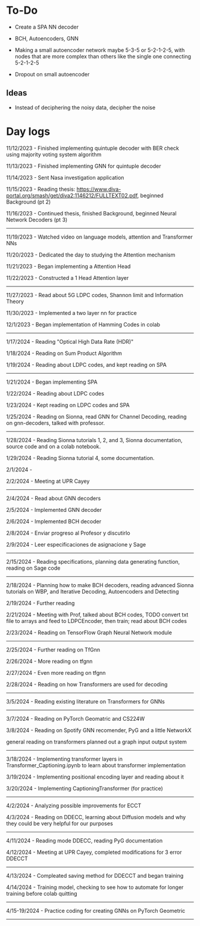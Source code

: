 # To-Do
- Create a SPA NN decoder

- BCH, Autoencoders, GNN

- Making a small autoencoder network maybe 5-3-5 or 5-2-1-2-5, with nodes that are more complex than others like the single one connecting  5-2-1-2-5

- Dropout on small autoencoder

## Ideas
- Instead of deciphering the noisy data, decipher the noise


# Day logs

11/12/2023 - Finished implementing quintuple decoder with BER check using majority voting system algorithm

11/13/2023 - Finished implementing GNN for quintuple decoder

11/14/2023 - Sent Nasa investigation application

11/15/2023 - Reading thesis: https://www.diva-portal.org/smash/get/diva2:1146212/FULLTEXT02.pdf, beginned Background (pt 2)

11/16/2023 - Continued thesis, finished Background, beginned Neural Network Decoders (pt 3)

---

11/19/2023 - Watched video on language models, attention and Transformer NNs

11/20/2023 - Dedicated the day to studying the Attention mechanism

11/21/2023 - Began implementing a Attention Head

11/22/2023 - Constructed a 1 Head Attention layer 

---

11/27/2023 - Read about 5G LDPC codes, Shannon limit and Information Theory

11/30/2023 - Implemented a two layer nn for practice

12/1/2023 - Began implementation of Hamming Codes in colab

---

1/17/2024 - Reading "Optical High Data Rate (HDR)"

1/18/2024 - Reading on Sum Product Algorithm

1/19/2024 - Reading about LDPC codes, and kept reading on SPA

---

1/21/2024 - Began implementing SPA

1/22/2024 - Reading about LDPC codes

1/23/2024 - Kept reading on LDPC codes and SPA

1/25/2024 - Reading on Sionna, read GNN for Channel Decoding, reading on gnn-decoders, talked with professor. 

---

1/28/2024 - Reading Sionna tutorials 1, 2, and 3, Sionna documentation, source code and on a colab notebook. 

1/29/2024 - Reading Sionna tutorial 4, some documentation. 

2/1/2024 - 

2/2/2024 - Meeting at UPR Cayey

---

2/4/2024 - Read about GNN decoders

2/5/2024 - Implemented GNN decoder

2/6/2024 - Implemented BCH decoder

2/8/2024 - Enviar progreso al Profesor y discutirlo

2/9/2024 - Leer especificaciones de asignacione y Sage

---

2/15/2024 - Reading specifications, planning data generating function, reading on Sage code

---

2/18/2024 - Planning how to make BCH decoders, reading advanced Sionna tutorials on WBP, and Iterative Decoding, Autoencoders and Detecting

2/19/2024 - Further reading

2/21/2024 - Meeting with Prof, talked about BCH codes, TODO convert txt file to arrays and feed to LDPCEncoder, then train; read about BCH codes

2/23/2024 - Reading on TensorFlow Graph Neural Network module

---

2/25/2024 - Further reading on TfGnn

2/26/2024 - More reading on tfgnn

2/27/2024 - Even more reading on tfgnn

2/28/2024 - Reading on how Transformers are used for decoding

---

3/5/2024 - Reading existing literature on Transformers for GNNs

---

3/7/2024 - Reading on PyTorch Geomatric and CS224W

3/8/2024 - Reading on Spotify GNN recomender, PyG and a little NetworkX

general reading on transformers
planned out a graph input output system

---

3/18/2024 - Implementing transformer layers in Transformer_Captioning.ipynb to learn about transformer implementation

3/19/2024 - Implementing positional encoding layer and reading about it

3/20/2024 - Implementing CaptioningTransformer (for practice)

---

4/2/2024 - Analyzing possible improvements for ECCT

4/3/2024 - Reading on DDECC, learning about Diffusion models and why they could be very helpful for our purposes

---

4/11/2024 - Reading mode DDECC, reading PyG documentation

4/12/2024 - Meeting at UPR Cayey, completed modifications for 3 error DDECCT

---


4/13/2024 - Compleated saving method for DDECCT and began training

4/14/2024 - Training model, checking to see how to automate for longer training before colab quitting

--- 

4/15-19/2024 - Practice coding for creating GNNs on PyTorch Geometric

--- 
